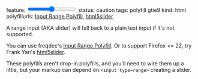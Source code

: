 feature: <input type=range>
status: caution
tags: polyfill gtie9
kind: html
polyfillurls: [Input Range Polyfill](https://github.com/freqdec/fd-slider), [html5slider](https://github.com/fryn/html5slider)

A range input (AKA slider) will fall back to a plain text input if it's not supported.

You can use freqdec's [Input Range Polyfill](https://github.com/freqdec/fd-slider). Or to support Firefox <= 22, try Frank Yan's [html5slider](https://github.com/fryn/html5slider).

These polyfills aren't drop-in polyfills, and you'll need to wire them up a little, but your markup can depend on `<input type=range>` creating a slider.
